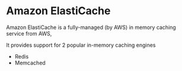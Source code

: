 # Amazon ElastiCache

Amazon ElastiCache is a fully-managed (by AWS) in memory caching service from AWS,

It provides support for 2 popular in-memory caching engines

- Redis
- Memcached

